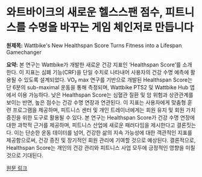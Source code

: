# 와트바이크의 새로운 헬스스팬 점수, 피트니스를 수명을 바꾸는 게임 체인저로 만듭니다

**원제목:** Wattbike's New Healthspan Score Turns Fitness into a Lifespan Gamechanger

**요약:** 본 연구는 Wattbike가 개발한 새로운 건강 지표인 ‘Healthspan Score’를 소개한다.  이 지표는 심폐 기능(CRF)을 단일 수치로 나타내어 사용자의 건강 수명 예측에 활용될 수 있도록 설계되었다.  VO₂ max 연구를 기반으로 개발된 Healthspan Score는 단 6분의  sub-maximal 운동을 통해 측정되며, Wattbike PTS2 및 Wattbike Hub 앱에서 이용 가능하다.  낮은 Healthspan Score는 심혈관 질환 및 암 위험과 상관관계를 보이는 반면, 높은 점수는 건강 수명 연장과 연관된다.  이 지표는 사용자에게 맞춤형 훈련 프로그램을 제공하며, 피트니스 센터 및 개인 트레이너에게는 회원 유지 및 회원 가치 증진을 위한 도구로 활용될 수 있다.  본 연구는 Healthspan Score가 건강 수명 연장에 대한 과학적 근거를 제공하며,  피트니스 산업에 새로운 패러다임을 제시한다고 결론짓는다.  이는 단순한 운동 데이터를 넘어, 건강한 삶의 지속 가능성에 대한 객관적인 지표를 제공함으로써,  건강 증진 및 장기적인 회원 관리에 기여할 것으로 예상된다.  결론적으로, Healthspan Score는 개인의 건강 관리와 피트니스 사업 모두에 긍정적인 영향을 미칠 것으로 기대된다.

[원문 링크](https://sustainhealth.fit/lifestyle/how-wattbikes-healthspan-score-transforms-vo%E2%82%82-max-into-a-lifespan-predictor/)
